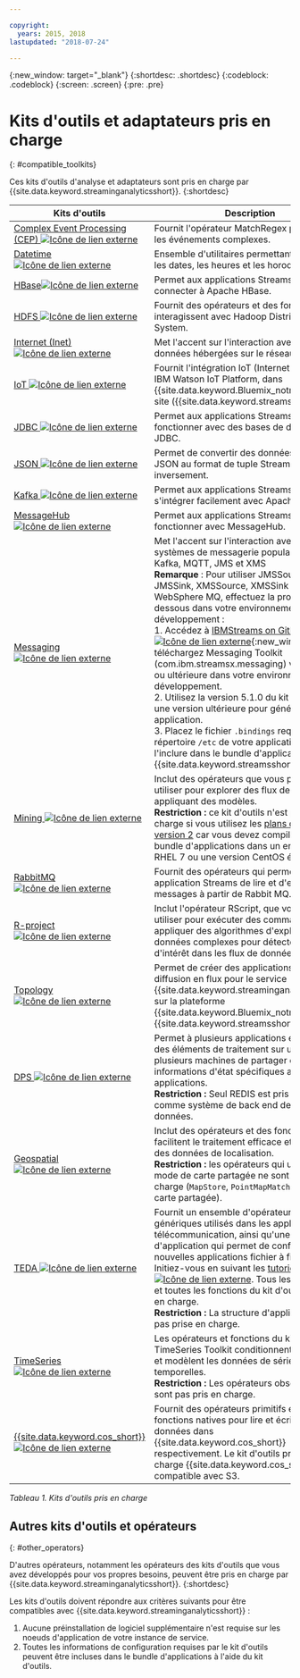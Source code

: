 ```yaml
---

copyright:
  years: 2015, 2018
lastupdated: "2018-07-24"

---
```


<!-- Attribute definitions -->
{:new_window: target="_blank"}
{:shortdesc: .shortdesc}
{:codeblock: .codeblock}
{:screen: .screen}
{:pre: .pre}

# Kits d'outils et adaptateurs pris en charge
{: #compatible_toolkits}

Ces kits d'outils d'analyse et adaptateurs sont pris en charge par {{site.data.keyword.streaminganalyticsshort}}.
{:shortdesc}

| Kits d'outils                        | Description							                  |
| --------------------------------| --------------------------|
| [Complex Event Processing (CEP) ![Icône de lien externe](../../icons/launch-glyph.svg "Icône de lien externe")](https://ibm.co/2zOwODa)    |	Fournit l'opérateur MatchRegex pour traiter les événements complexes.  		 |
| [Datetime ![Icône de lien externe](../../icons/launch-glyph.svg "Icône de lien externe")](https://ibmstreams.github.io/streamsx.datetime/)	|	Ensemble d'utilitaires permettant de traiter les dates, les heures et les horodatages.	 |
| [HBase![Icône de lien externe](../../icons/launch-glyph.svg "Icône de lien externe")](http://ibmstreams.github.io/streamsx.hbase/)        | Permet aux applications Streams de se connecter à Apache HBase.	 	   |
| [HDFS ![Icône de lien externe](../../icons/launch-glyph.svg "Icône de lien externe")](http://ibmstreams.github.io/streamsx.hdfs/)          | Fournit des opérateurs et des fonctions qui interagissent avec Hadoop Distributed File System.	|
| [Internet (Inet) ![Icône de lien externe](../../icons/launch-glyph.svg "Icône de lien externe")](http://ibmstreams.github.io/streamsx.inet)|  Met l'accent sur l'interaction avec des données hébergées sur le réseau.				       |
| [IoT ![Icône de lien externe](../../icons/launch-glyph.svg "Icône de lien externe")](http://ibmstreams.github.io/streamsx.iot/)            | Fournit l'intégration IoT (Internet of Things) à IBM Watson IoT Platform, dans {{site.data.keyword.Bluemix_notm}} ou sur site ({{site.data.keyword.streamsshort}}). |
| [JDBC ![Icône de lien externe](../../icons/launch-glyph.svg "Icône de lien externe")](http://ibmstreams.github.io/streamsx.jdbc/)          | Permet aux applications Streams de fonctionner avec des bases de données via JDBC.		   |
| [JSON ![Icône de lien externe](../../icons/launch-glyph.svg "Icône de lien externe")](http://ibmstreams.github.io/streamsx.json/)          | Permet de convertir des données du format JSON au format de tuple Streams, et inversement.   		|
| [Kafka ![Icône de lien externe](../../icons/launch-glyph.svg "Icône de lien externe")](https://ibmstreams.github.io/streamsx.kafka/)       | Permet aux applications Streams de s'intégrer facilement avec Apache Kafka. 	 |
| [MessageHub ![Icône de lien externe](../../icons/launch-glyph.svg "Icône de lien externe")](https://ibmstreams.github.io/streamsx.messagehub/) | Permet aux applications Streams de fonctionner avec MessageHub.			     |
| [Messaging ![Icône de lien externe](../../icons/launch-glyph.svg "Icône de lien externe")](https://ibmstreams.github.io/streamsx.messaging/)   |  	Met l'accent sur l'interaction avec des systèmes de messagerie populaires, tels que Kafka, MQTT, JMS et XMS	<br>**Remarque** : Pour utiliser JMSSource, JMSSink, XMSSource, XMSSink avec WebSphere MQ, effectuez la procédure ci-dessous dans votre environnement de développement : <br>1. Accédez à [IBMStreams on GitHub ![Icône de lien externe](../../icons/launch-glyph.svg "Icône de lien externe")](https://github.com/IBMStreams){:new_window} et téléchargez Messaging Toolkit (com.ibm.streamsx.messaging) version 3.0.0 ou ultérieure dans votre environnement de développement.<br>2. Utilisez la version 5.1.0 du kit d'outils ou une version ultérieure pour générer votre application.<br>3. Placez le fichier `.bindings` requis dans le répertoire `/etc` de votre application pour l'inclure dans le bundle d'applications {{site.data.keyword.streamsshort}}.	    |
| [Mining ![Icône de lien externe](../../icons/launch-glyph.svg "Icône de lien externe")](https://ibm.co/2y3i5au)              	   	            |  Inclut des opérateurs que vous pouvez utiliser pour explorer des flux de données en appliquant des modèles. <br> **Restriction :** ce kit d'outils n'est pas pris en charge si vous utilisez les [plans de service version 2](/docs/services/StreamingAnalytics/service_plans.html) car vous devez compiler votre bundle d'applications dans un environnement RHEL 7 ou une version CentOS équivalente. 	     |
| [RabbitMQ ![Icône de lien externe](../../icons/launch-glyph.svg "Icône de lien externe")](https://ibmstreams.github.io/streamsx.rabbitmq/)     |  Fournit des opérateurs qui permettant à votre application Streams de lire et d'envoyer des messages à partir de Rabbit MQ.  |
| [R-project ![Icône de lien externe](../../icons/launch-glyph.svg "Icône de lien externe")](https://ibm.co/2h7D9lu)          	   	              |   Inclut l'opérateur RScript, que vous pouvez utiliser pour exécuter des commandes R et appliquer des algorithmes d'exploration de données complexes pour détecter des zones d'intérêt dans les flux de données.			     |
| [Topology ![Icône de lien externe](../../icons/launch-glyph.svg "Icône de lien externe")](http://ibmstreams.github.io/streamsx.topology/)      |Permet de créer des applications Python de diffusion en flux pour le service {{site.data.keyword.streaminganalyticsshort}} sur la plateforme {{site.data.keyword.Bluemix_notm}} et {{site.data.keyword.streamsshort}}.		     |
| [DPS ![Icône de lien externe](../../icons/launch-glyph.svg "Icône de lien externe")](http://ibmstreams.github.io/streamsx.dps/) |	 Permet à plusieurs applications exécutant des éléments de traitement sur une ou plusieurs machines de partager des informations d'état spécifiques aux applications.<br>**Restriction :** Seul REDIS est pris en charge comme système de back end de base de données.	| 	 	 	
| [Geospatial ![Icône de lien externe](../../icons/launch-glyph.svg "Icône de lien externe")](https://ibm.co/2h9x0VR) 	     |	Inclut des opérateurs et des fonctions qui facilitent le traitement efficace et l'indexation des données de localisation.<br>**Restriction :** les opérateurs qui utilisent le mode de carte partagée ne sont pas pris en charge (`MapStore`, `PointMapMatcher` en mode carte partagée).		 |
| [TEDA ![Icône de lien externe](../../icons/launch-glyph.svg "Icône de lien externe")](https://ibm.co/2z9DS00)	   | 	Fournit un ensemble d'opérateurs génériques utilisés dans les applications de télécommunication, ainsi qu'une structure d'application qui permet de configurer de nouvelles applications fichier à fichier. Initiez-vous en suivant les [tutoriels TEDA ![Icône de lien externe](../../icons/launch-glyph.svg "Icône de lien externe")](http://ibmstreams.github.io/streamsx.tutorial.teda/). Tous les opérateurs et toutes les fonctions du kit d'outils sont pris en charge. <br>**Restriction :** La structure d'application n'est pas prise en charge.	 	 |
| [TimeSeries ![Icône de lien externe](../../icons/launch-glyph.svg "Icône de lien externe")](https://ibm.co/2zEPILZ)	 	  | Les opérateurs et fonctions du kit d'outils TimeSeries Toolkit conditionnent, analysent et modèlent les données de séries temporelles. <br>**Restriction :** Les opérateurs obsolètes ne sont pas pris en charge.	   |
| [{{site.data.keyword.cos_short}} ![Icône de lien externe](../../icons/launch-glyph.svg "Icône de lien externe")](https://bit.ly/2Ggp03T)	 	  | Fournit des opérateurs primitifs et des fonctions natives pour lire et écrire des données dans {{site.data.keyword.cos_short}} respectivement. Le kit d'outils prend en charge {{site.data.keyword.cos_short}} compatible avec S3.	   |

*Tableau 1. Kits d'outils pris en charge*

## Autres kits d'outils et opérateurs
{: #other_operators}

D'autres opérateurs, notamment les opérateurs des kits d'outils que vous avez développés pour vos propres besoins, peuvent être pris en charge par {{site.data.keyword.streaminganalyticsshort}}.
{:shortdesc}

Les kits d'outils doivent répondre aux critères suivants pour être compatibles avec {{site.data.keyword.streaminganalyticsshort}} :

1. Aucune préinstallation de logiciel supplémentaire n'est requise sur les noeuds d'application de votre instance de service.
2. Toutes les informations de configuration requises par le kit d'outils peuvent être incluses dans le bundle d'applications à l'aide du kit d'outils.
